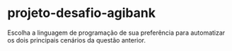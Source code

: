 # projeto-desafio-agibank
Escolha a linguagem de programação de sua preferência para automatizar os dois principais cenários da questão anterior.
